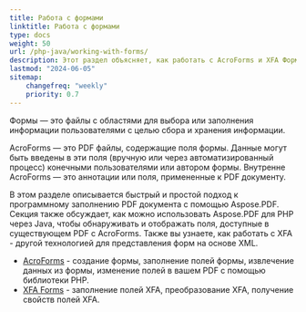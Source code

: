 ```yaml
---
title: Работа с формами
linktitle: Работа с формами
type: docs
weight: 50
url: /php-java/working-with-forms/
description: Этот раздел объясняет, как работать с AcroForms и XFA Формами в ваших PDF документах с помощью Aspose.PDF для PHP.
lastmod: "2024-06-05"
sitemap:
    changefreq: "weekly"
    priority: 0.7
---
```


Формы — это файлы с областями для выбора или заполнения информации пользователями с целью сбора и хранения информации.

AcroForms — это PDF файлы, содержащие поля формы. Данные могут быть введены в эти поля (вручную или через автоматизированный процесс) конечными пользователями или автором формы. Внутренне AcroForms — это аннотации или поля, примененные к PDF документу.

В этом разделе описывается быстрый и простой подход к программному заполнению PDF документа с помощью Aspose.PDF.
 Секция также обсуждает, как можно использовать Aspose.PDF для PHP через Java, чтобы обнаруживать и отображать поля, доступные в существующем PDF с AcroForms. Также вы узнаете, как работать с XFA - другой технологией для представления форм на основе XML.

- [AcroForms](/pdf/php-java/acroforms/) - создание формы, заполнение полей формы, извлечение данных из формы, изменение полей в вашем PDF с помощью библиотеки PHP.
- [XFA Forms](/pdf/php-java/xfa-forms/) - заполнение полей XFA, преобразование XFA, получение свойств полей XFA.